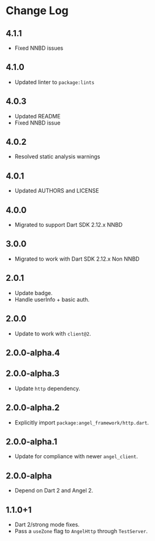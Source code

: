 # Change Log

## 4.1.1

* Fixed NNBD issues

## 4.1.0

* Updated linter to `package:lints`

## 4.0.3

* Updated README
* Fixed NNBD issue

## 4.0.2

* Resolved static analysis warnings

## 4.0.1

* Updated AUTHORS and LICENSE

## 4.0.0

* Migrated to support Dart SDK 2.12.x NNBD

## 3.0.0

* Migrated to work with Dart SDK 2.12.x Non NNBD

## 2.0.1

* Update badge.
* Handle userInfo + basic auth.

## 2.0.0

* Update to work with `client@2`.

## 2.0.0-alpha.4

## 2.0.0-alpha.3

* Update `http` dependency.

## 2.0.0-alpha.2

* Explicitly import `package:angel_framework/http.dart`.

## 2.0.0-alpha.1

* Update for compliance with newer `angel_client`.

## 2.0.0-alpha

* Depend on Dart 2 and Angel 2.

## 1.1.0+1

* Dart 2/strong mode fixes.
* Pass a `useZone` flag to `AngelHttp` through `TestServer`.
